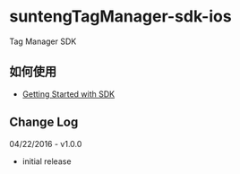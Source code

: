 # suntengTagManager-sdk-ios

Tag Manager SDK

## 如何使用

- [Getting Started with SDK](https://github.com/shunfei/suntengTagManager-sdk-ios/blob/master/Docs/Getting_Started.md)

## Change Log

04/22/2016 - v1.0.0

* initial release
